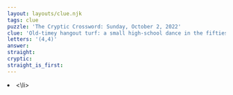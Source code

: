 ```yaml
---
layout: layouts/clue.njk
tags: clue
puzzle: 'The Cryptic Crossword: Sunday, October 2, 2022'
clue: 'Old-timey hangout turf: a small high-school dance in the fifties'
letters: '(4,4)'
answer:
straight:
cryptic:
straight_is_first:
---
```

<li><\li>